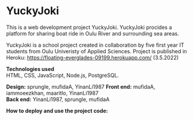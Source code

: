 # YuckyJoki

This is a web development project YuckyJoki. YuckyJoki procides a platform for sharing boat ride in Oulu River and surrounding sea areas. 

YuckyJoki is a school project created in collaboration by five first year IT students from Oulu Univeristy of Applied Sciences. Project is published in Heroku: https://floating-everglades-09199.herokuapp.com/ (3.5.2022)

__Technologies used__  
HTML, CSS, JavaScript, Node.js, PostgreSQL.

__Design:__ sprungle, mufidaA, YinanLi1987 
__Front end:__ mufidaA, iammoeezkhan, maaritlo, YinanLi1987  
__Back end:__ YinanLi1987, sprungle, mufidaA


__How to deploy and use the project code:__
